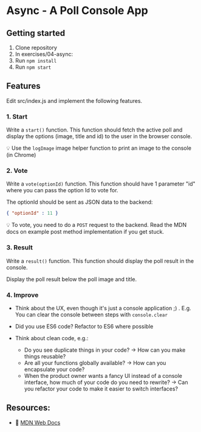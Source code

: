 # Async - A Poll Console App

## Getting started

1. Clone repository
2. In exercises/04-async:
3. Run `npm install`
4. Run `npm start`

## Features

Edit src/index.js and implement the following features.

### 1. Start

Write a `start()` function. This function should fetch the active poll and display the options (image, title and id) to the user in the browser console.

💡 Use the `logImage` image helper function to print an image to the console (in Chrome)

### 2. Vote

Write a `vote(optionId)` function. This function should have 1 parameter "id" where you can pass the option Id to vote for.

The optionId should be sent as JSON data to the backend: 

```json
{ "optionId" : 11 } 
```

💡 To vote, you need to do a `POST` request to the backend. Read the MDN docs on example post method implementation if you get stuck.

### 3. Result

Write a `result()` function. This function should display the poll result in the console.

Display the poll result below the poll image and title.



### 4. Improve

- Think about the UX, even though it's just a console application ;) . E.g. You can clear the console between steps with `console.clear`

- Did you use ES6 code? Refactor to ES6 where possible

- Think about clean code, e.g.:
    - Do you see duplicate things in your code? -> How can you make things reusable?
    - Are all your functions globally available? -> How can you encapsulate your code?
    - When the product owner wants a fancy UI instead of a console interface, how much of your code do you need to rewrite? -> Can you refactor your code to make it easier to switch interfaces? 



## Resources:

- 📄  [MDN Web Docs](https://developer.mozilla.org/en-US/docs/Web/API/Fetch_API/Using_Fetch)    